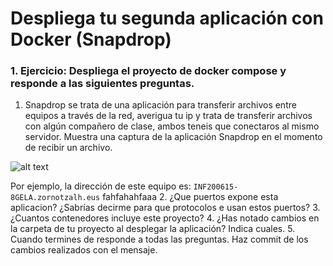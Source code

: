 # Despliega tu segunda aplicación con Docker (Snapdrop)

### 1. Ejercicio: Despliega el proyecto de docker compose y responde a las siguientes preguntas.


1. Snapdrop se trata de una aplicación para transferir archivos entre equipos a través de la red, averigua tu ip y trata de transferir archivos con algún compañero de clase, ambos teneis que conectaros al mismo servidor. Muestra una captura de la aplicación Snapdrop en el momento de recibir un archivo.

![alt text](image.png)

Por ejemplo, la dirección de este equipo es:
`INF200615-8GELA.zornotzalh.eus`
fahfahahfaaa
2. ¿Que puertos expone esta aplicacion? ¿Sabrías decirme para que protocolos e usan estos puertos?
3. ¿Cuantos contenedores incluye este proyecto?
4. ¿Has notado cambios en la carpeta de tu proyecto al desplegar la aplicación? Indica cuales.
5. Cuando termines de responde a todas las preguntas. Haz commit de los cambios realizados con el mensaje.